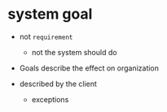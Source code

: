 # system goal

- not `requirement`

  - not the system should do

- Goals describe the effect on organization
- described by the client
  - exceptions
